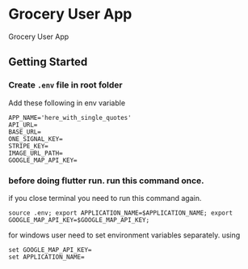 # Grocery User App

Grocery User App

## Getting Started

### Create `.env` file in root folder

Add these following in env variable 
```
APP_NAME='here_with_single_quotes'
API_URL=
BASE_URL=
ONE_SIGNAL_KEY=
STRIPE_KEY=
IMAGE_URL_PATH=
GOOGLE_MAP_API_KEY=
```


### before doing flutter run. run this command once.

if you close terminal you need to run this command again.

```
source .env; export APPLICATION_NAME=$APPLICATION_NAME; export GOOGLE_MAP_API_KEY=$GOOGLE_MAP_API_KEY;
```

for windows user need to set environment variables separately. using
```
set GOOGLE_MAP_API_KEY=
set APPLICATION_NAME=
```
